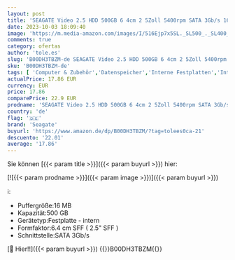 ```yaml
---
layout: post
title: 'SEAGATE Video 2.5 HDD 500GB 6 4cm 2 5Zoll 5400rpm SATA 3Gb/s 16MB Cache Bauhoehe 7mm 24x7 BLK'
date: 2023-10-03 18:09:40
image: 'https://m.media-amazon.com/images/I/516Ejp7x5SL._SL500_._SL400_.jpg'
comments: true
category: ofertas
author: 'tole.es'
slug: 'B00DH3TBZM-de SEAGATE Video 2.5 HDD 500GB 6 4cm 2 5Zoll 5400rpm SATA...'
sku: 'B00DH3TBZM-de'
tags: [ 'Computer & Zubehör','Datenspeicher','Interne Festplatten','Interner Speicher','seagate','🇩🇪', ]
actualPrice: 17.86 EUR
currency: EUR
price: 17.86
comparePrice: 22.9 EUR
prodname: 'SEAGATE Video 2.5 HDD 500GB 6 4cm 2 5Zoll 5400rpm SATA 3Gb/s 16MB Cache Bauhoehe 7mm 24x7 BLK'
country: 'de'
flag: '🇩🇪'
brand: 'Seagate'
buyurl: 'https://www.amazon.de/dp/B00DH3TBZM/?tag=tolees0ca-21'
descuento: '22.01'
average: '17.86'
---
```


Sie können [{{< param title >}}]({{< param buyurl >}}) hier:

[![{{< param prodname >}}]({{< param image >}})]({{< param buyurl >}})

ℹ️:

- Puffergröße:16 MB
- Kapazität:500 GB
- Gerätetyp:Festplatte - intern
- Formfaktor:6.4 cm SFF ( 2.5" SFF )
- Schnittstelle:SATA 3Gb/s

[🛒 Hier!!]({{< param buyurl >}})
{{<world>}}B00DH3TBZM{{</world>}}
